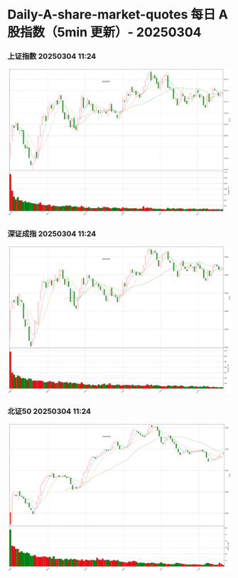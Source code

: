 
# Daily-A-share-market-quotes 每日 A 股指数（5min 更新）- 20250304

### 上证指数 20250304 11:24
![](./fig/2025/3/20250304-sh000001.png)

### 深证成指 20250304 11:24
![](./fig/2025/3/20250304-sz399001.png)

### 北证50 20250304 11:24
![](./fig/2025/3/20250304-bj899050.png)
